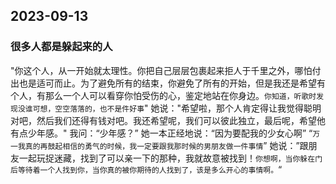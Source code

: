 ## 2023-09-13
### 很多人都是躲起来的人
"你这个人，从一开始就太理性。你把自己层层包裹起来拒人于千里之外，哪怕付出也是适可而止。为了避免所有的结束，你避免了所有的开始，但是我还是希望有个人，有那么一个人可以看穿你怕受伤的心，鉴定地站在你身边。`你知道，听歌时发现没谁可想，空空落落的，也不是件好事`"
她说："希望啦，那个人肯定得让我觉得聪明对吧，然后我们还得有钱对吧。我还希望呢，我们可以彼此独立，最后呢，希望他有点少年感。"
我问：“少年感？”
她一本正经地说：“因为要配我的少女心啊”
“`万一我真的再鼓起相信的勇气的时候，我一定要跟我那时候的男朋友做一件事情`”
她说：”跟朋友一起玩捉迷藏，找到了可以亲一下的那种，我就故意被找到！`你想啊，当你躲在门后等待着一个人找到你，当你真的被你期待的人找到了，该是多么开心的事情啊。`“

